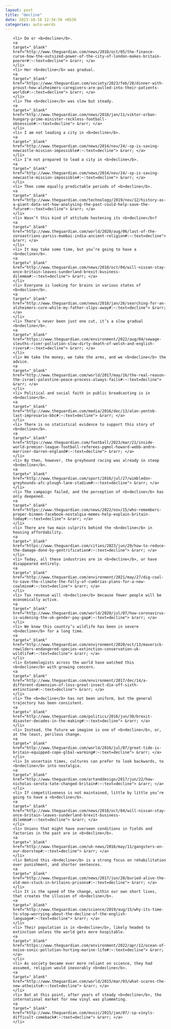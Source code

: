 ```yaml
---
layout: post
title: "decline"
date: 2023-10-10 12:34:56 +0530
categories: auto-words
---
```

<ol>

    <li> Do or <b>decline</b>.
    <a 
    target="_blank" 
    href="http://www.theguardian.com/news/2018/oct/05/the-finance-curse-how-the-outsized-power-of-the-city-of-london-makes-britain-poorer#:~:text=decline"> &rarr; </a>
    </li>
    <li> Her <b>decline</b> was gradual.
    <a 
    target="_blank" 
    href="https://www.theguardian.com/society/2023/feb/28/dinner-with-proust-how-alzheimers-caregivers-are-pulled-into-their-patients-worlds#:~:text=decline"> &rarr; </a>
    </li>
    <li> The <b>decline</b> was slow but steady.
    <a 
    target="_blank" 
    href="http://www.theguardian.com/news/2018/jan/11/viktor-orban-hungary-prime-minister-reckless-football-obsession#:~:text=decline"> &rarr; </a>
    </li>
    <li> I am not leading a city in <b>decline</b>.
    <a 
    target="_blank" 
    href="http://www.theguardian.com/news/2014/nov/24/-sp-is-saving-newcastle-mission-impossible#:~:text=decline"> &rarr; </a>
    </li>
    <li> I’m not prepared to lead a city in <b>decline</b>.
    <a 
    target="_blank" 
    href="http://www.theguardian.com/news/2014/nov/24/-sp-is-saving-newcastle-mission-impossible#:~:text=decline"> &rarr; </a>
    </li>
    <li> Then come equally predictable periods of <b>decline</b>.
    <a 
    target="_blank" 
    href="http://www.theguardian.com/technology/2019/nov/12/history-as-a-giant-data-set-how-analysing-the-past-could-help-save-the-future#:~:text=decline"> &rarr; </a>
    </li>
    <li> Wasn’t this kind of attitude hastening its <b>decline</b>?
    <a 
    target="_blank" 
    href="http://www.theguardian.com/world/2020/aug/06/last-of-the-zoroastrians-parsis-mumbai-india-ancient-religion#:~:text=decline"> &rarr; </a>
    </li>
    <li> It may take some time, but you’re going to have a <b>decline</b>.
    <a 
    target="_blank" 
    href="http://www.theguardian.com/news/2018/oct/04/will-nissan-stay-once-britain-leaves-sunderland-brexit-business-dilemma#:~:text=decline"> &rarr; </a>
    </li>
    <li> Everyone is looking for brains in various states of <b>decline</b>.
    <a 
    target="_blank" 
    href="http://www.theguardian.com/news/2018/jan/26/searching-for-an-alzheimers-cure-while-my-father-slips-away#:~:text=decline"> &rarr; </a>
    </li>
    <li> There’s never been just one cut, it’s a slow gradual <b>decline</b>.
    <a 
    target="_blank" 
    href="https://www.theguardian.com/environment/2022/aug/04/sewage-sleuths-river-pollution-slow-dirty-death-of-welsh-and-english-rivers#:~:text=decline"> &rarr; </a>
    </li>
    <li> We take the money, we take the arms, and we <b>decline</b> the advice.
    <a 
    target="_blank" 
    href="http://www.theguardian.com/world/2017/may/16/the-real-reason-the-israel-palestine-peace-process-always-fails#:~:text=decline"> &rarr; </a>
    </li>
    <li> Political and social faith in public broadcasting is in <b>decline</b>.
    <a 
    target="_blank" 
    href="http://www.theguardian.com/media/2016/dec/13/alan-yentob-last-impresario-bbc#:~:text=decline"> &rarr; </a>
    </li>
    <li> There is no statistical evidence to support this story of <b>decline</b>.
    <a 
    target="_blank" 
    href="https://www.theguardian.com/football/2023/mar/21/inside-world-premier-league-football-referees-pgmol-howard-webb-andre-marriner-darren-england#:~:text=decline"> &rarr; </a>
    </li>
    <li> By then, however, the greyhound racing was already in steep <b>decline</b>.
    <a 
    target="_blank" 
    href="http://www.theguardian.com/sport/2016/jul/27/wimbledon-greyhounds-afc-plough-lane-stadium#:~:text=decline"> &rarr; </a>
    </li>
    <li> The campaign failed, and the perception of <b>decline</b> has only deepened.
    <a 
    target="_blank" 
    href="https://www.theguardian.com/news/2022/nov/15/who-remembers-proper-binmen-facebook-nostalgia-memes-help-explain-britain-today#:~:text=decline"> &rarr; </a>
    </li>
    <li> There are two main culprits behind the <b>decline</b> in housing affordability.
    <a 
    target="_blank" 
    href="https://www.theguardian.com/cities/2023/jun/29/how-to-reduce-the-damage-done-by-gentrification#:~:text=decline"> &rarr; </a>
    </li>
    <li> Today, all these industries are in <b>decline</b>, or have disappeared entirely.
    <a 
    target="_blank" 
    href="http://www.theguardian.com/environment/2021/may/27/dig-coal-to-save-the-climate-the-folly-of-cumbrias-plans-for-a-new-coalmine#:~:text=decline"> &rarr; </a>
    </li>
    <li> Tax revenue will <b>decline</b> because fewer people will be economically active.
    <a 
    target="_blank" 
    href="http://www.theguardian.com/world/2020/jul/07/how-coronavirus-is-widening-the-uk-gender-pay-gap#:~:text=decline"> &rarr; </a>
    </li>
    <li> We know this country’s wildlife has been in severe <b>decline</b> for a long time.
    <a 
    target="_blank" 
    href="http://www.theguardian.com/environment/2020/oct/13/maverick-rewilders-endangered-species-extinction-conservation-uk-wildlife#:~:text=decline"> &rarr; </a>
    </li>
    <li> Entomologists across the world have watched this <b>decline</b> with growing concern.
    <a 
    target="_blank" 
    href="http://www.theguardian.com/environment/2017/dec/14/a-different-dimension-of-loss-great-insect-die-off-sixth-extinction#:~:text=decline"> &rarr; </a>
    </li>
    <li> The <b>decline</b> has not been uniform, but the general trajectory has been consistent.
    <a 
    target="_blank" 
    href="http://www.theguardian.com/politics/2016/jun/30/brexit-disaster-decades-in-the-making#:~:text=decline"> &rarr; </a>
    </li>
    <li> Instead, the future we imagine is one of <b>decline</b>, or, at the least, perilous change.
    <a 
    target="_blank" 
    href="http://www.theguardian.com/world/2016/jul/07/great-tide-is-britain-equipped-cope-glbal-warming#:~:text=decline"> &rarr; </a>
    </li>
    <li> In uncertain times, cultures can prefer to look backwards, to <b>decline</b> into nostalgia.
    <a 
    target="_blank" 
    href="http://www.theguardian.com/artanddesign/2017/jun/22/how-nicholas-serota-tate-changed-britain#:~:text=decline"> &rarr; </a>
    </li>
    <li> If competitiveness is not maintained, little by little you’re going to have a <b>decline</b>.
    <a 
    target="_blank" 
    href="http://www.theguardian.com/news/2018/oct/04/will-nissan-stay-once-britain-leaves-sunderland-brexit-business-dilemma#:~:text=decline"> &rarr; </a>
    </li>
    <li> Unions that might have overseen conditions in fields and factories in the past are in <b>decline</b>.
    <a 
    target="_blank" 
    href="http://www.theguardian.com/uk-news/2016/may/11/gangsters-on-our-doorstep#:~:text=decline"> &rarr; </a>
    </li>
    <li> Behind this <b>decline</b> is a strong focus on rehabilitation over punishment, and shorter sentences.
    <a 
    target="_blank" 
    href="http://www.theguardian.com/news/2017/jun/20/buried-alive-the-old-men-stuck-in-britains-prisons#:~:text=decline"> &rarr; </a>
    </li>
    <li> It is the speed of the change, within our own short lives, that creates the illusion of <b>decline</b>.
    <a 
    target="_blank" 
    href="http://www.theguardian.com/science/2019/aug/15/why-its-time-to-stop-worrying-about-the-decline-of-the-english-language#:~:text=decline"> &rarr; </a>
    </li>
    <li> Their population is in <b>decline</b>, likely headed to extinction unless the world gets more hospitable.
    <a 
    target="_blank" 
    href="https://www.theguardian.com/environment/2022/apr/12/ocean-of-noise-sonic-pollution-hurting-marine-life#:~:text=decline"> &rarr; </a>
    </li>
    <li> As society became ever more reliant on science, they had assumed, religion would inexorably <b>decline</b>.
    <a 
    target="_blank" 
    href="http://www.theguardian.com/world/2015/mar/03/what-scares-the-new-atheists#:~:text=decline"> &rarr; </a>
    </li>
    <li> But at this point, after years of steady <b>decline</b>, the international market for new vinyl was plummeting.
    <a 
    target="_blank" 
    href="http://www.theguardian.com/music/2015/jan/07/-sp-vinyls-difficult-comeback#:~:text=decline"> &rarr; </a>
    </li>